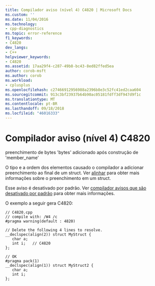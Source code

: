 ```yaml
---
title: Compilador aviso (nível 4) C4820 | Microsoft Docs
ms.custom: ''
ms.date: 11/04/2016
ms.technology:
- cpp-diagnostics
ms.topic: error-reference
f1_keywords:
- C4820
dev_langs:
- C++
helpviewer_keywords:
- C4820
ms.assetid: 17aa29f4-c287-49b8-bc43-8ed82ffed5ea
author: corob-msft
ms.author: corob
ms.workload:
- cplusplus
ms.openlocfilehash: c27466912956988a2396b8e3c52fc41ed2caa604
ms.sourcegitcommit: 913c3bf23937b64b90ac05181fdff3df947d9f1c
ms.translationtype: MT
ms.contentlocale: pt-BR
ms.lasthandoff: 09/18/2018
ms.locfileid: "46016333"
---
```

# <a name="compiler-warning-level-4-c4820"></a>Compilador aviso (nível 4) C4820

preenchimento de bytes 'bytes' adicionado após construção de 'member_name'

O tipo e a ordem dos elementos causado o compilador a adicionar preenchimento ao final de um struct. Ver [alinhar](../../cpp/align-cpp.md) para obter mais informações sobre o preenchimento em um struct.

Esse aviso é desativado por padrão. Ver [compilador avisos que são desativado por padrão](../../preprocessor/compiler-warnings-that-are-off-by-default.md) para obter mais informações.

O exemplo a seguir gera C4820:

```
// C4820.cpp
// compile with: /W4 /c
#pragma warning(default : 4820)

// Delete the following 4 lines to resolve.
__declspec(align(2)) struct MyStruct {
   char a;
   int i;   // C4820
};

// OK
#pragma pack(1)
__declspec(align(1)) struct MyStruct2 {
   char a;
   int i;
};
```